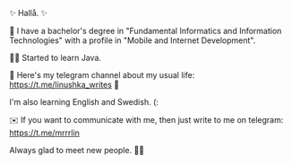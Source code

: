 ✨ Hallå. ✨

🐣 I have a bachelor's degree in "Fundamental Informatics and Information Technologies" with a profile in "Mobile and Internet Development".

👩‍💻 Started to learn Java.

🌿 Here's my telegram channel about my usual life: https://t.me/linushka_writes 🌿

I'm also learning English and Swedish. (:

✉️ If you want to communicate with me, then just write to me on telegram: https://t.me/mrrrlin


Always glad to meet new people. 🙋‍♀️
<!--
**mrrlin/mrrlin** is a ✨ _special_ ✨ repository because its `README.md` (this file) appears on your GitHub profile.

Here are some ideas to get you started:

- 🔭 I’m currently working on ...
- 🌱 I’m currently learning ...
- 👯 I’m looking to collaborate on ...
- 🤔 I’m looking for help with ...
- 💬 Ask me about ...
- 📫 How to reach me: ...
- 😄 Pronouns: ...
- ⚡ Fun fact: ...
-->
